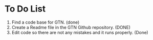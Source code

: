 # To Do List 
1. Find a code base for GTN. (done)
2. Create a Readme file in the GTN Github repository. (DONE)
3. Edit code so there are not any mistakes and it runs properly. (Done)
